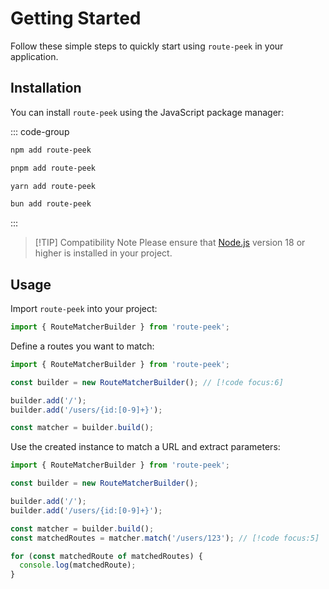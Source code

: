 # Getting Started

Follow these simple steps to quickly start using `route-peek` in your application.

## Installation

You can install `route-peek` using the JavaScript package manager:

::: code-group

```sh [npm]
npm add route-peek
```

```sh [pnpm]
pnpm add route-peek
```

```sh [yarn]
yarn add route-peek
```

```sh [bun]
bun add route-peek
```

:::

> [!TIP] Compatibility Note
> Please ensure that [Node.js](https://nodejs.org/) version 18 or higher is installed in your project.

## Usage

Import `route-peek` into your project:

```ts [index.ts]
import { RouteMatcherBuilder } from 'route-peek';
```

Define a routes you want to match:

```ts [index.ts]
import { RouteMatcherBuilder } from 'route-peek';

const builder = new RouteMatcherBuilder(); // [!code focus:6]

builder.add('/');
builder.add('/users/{id:[0-9]+}');

const matcher = builder.build();
```

Use the created instance to match a URL and extract parameters:

```ts [index.ts]
import { RouteMatcherBuilder } from 'route-peek';

const builder = new RouteMatcherBuilder();

builder.add('/');
builder.add('/users/{id:[0-9]+}');

const matcher = builder.build();
const matchedRoutes = matcher.match('/users/123'); // [!code focus:5]

for (const matchedRoute of matchedRoutes) {
  console.log(matchedRoute);
}
```
